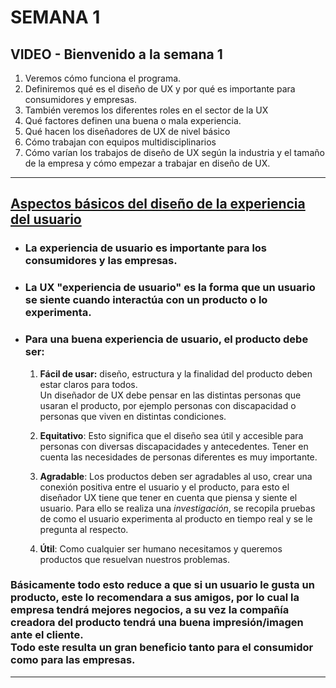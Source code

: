 # SEMANA 1
##  VIDEO - Bienvenido a la semana 1

 1. Veremos cómo funciona el programa.
 2. Definiremos qué es el diseño de UX y por qué es importante para consumidores y empresas.
 3. También veremos los diferentes roles en el sector de la UX
 4. Qué factores definen una buena o mala experiencia.
 4. Qué hacen los diseñadores de UX de nivel básico
 4. Cómo trabajan con equipos multidisciplinarios
 4. Cómo varían los trabajos de diseño de UX según la industria y el tamaño de la empresa y cómo empezar a trabajar en diseño de UX. 
 
 ---
## [Aspectos básicos del diseño de la experiencia del usuario](https://www.coursera.org/learn/aspectos-basicos-del-diseno-de-la-experiencia-del-usuario-ux/lecture/OeyQC/aspectos-basicos-del-diseno-de-la-experiencia-del-usuario)
  - ### La experiencia de usuario es importante para los consumidores y las empresas.
  - ### La **UX "experiencia de usuario"** es la forma que un usuario se siente cuando interactúa con un producto o lo experimenta.
  - ### Para una buena experiencia de usuario, el producto debe ser:

    1. **Fácil de usar:** diseño, estructura y la finalidad del producto deben estar claros para todos.<br> Un diseñador de UX debe pensar en las distintas personas que usaran el producto, por ejemplo personas con discapacidad o personas que viven en distintas condiciones.

    2. **Equitativo**: Esto significa que el diseño sea útil y accesible para personas con diversas discapacidades y  antecedentes. Tener en cuenta las necesidades de personas diferentes es muy importante.

    3. **Agradable**: Los productos deben ser agradables al uso, crear una conexión positiva entre el usuario y el producto, para esto el diseñador UX tiene que tener en cuenta que piensa y siente el usuario. Para ello se realiza una _investigación_, se recopila pruebas de como el usuario experimenta al producto en tiempo real y se le pregunta al respecto.
    4. **Útil**: Como cualquier ser humano necesitamos y queremos productos que resuelvan nuestros problemas.

### Básicamente todo esto reduce a que si un usuario le gusta un producto, este lo recomendara a sus amigos, por lo cual la empresa tendrá mejores negocios, a su vez la compañía creadora del producto tendrá una buena impresión/imagen ante el cliente.<br>Todo este resulta un gran beneficio tanto para el consumidor como para las empresas.
---
